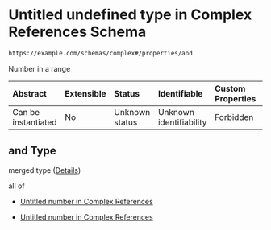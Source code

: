 # Untitled undefined type in Complex References Schema

```txt
https://example.com/schemas/complex#/properties/and
```

Number in a range

| Abstract            | Extensible | Status         | Identifiable            | Custom Properties | Additional Properties | Access Restrictions | Defined In                                                                              |
| :------------------ | :--------- | :------------- | :---------------------- | :---------------- | :-------------------- | :------------------ | :-------------------------------------------------------------------------------------- |
| Can be instantiated | No         | Unknown status | Unknown identifiability | Forbidden         | Allowed               | none                | [complex.schema.json*](../generated-schemas/complex.schema.json "open original schema") |

## and Type

merged type ([Details](complex-properties-and.md))

all of

*   [Untitled number in Complex References](complex-properties-and-allof-0.md "check type definition")

*   [Untitled number in Complex References](complex-properties-and-allof-1.md "check type definition")
